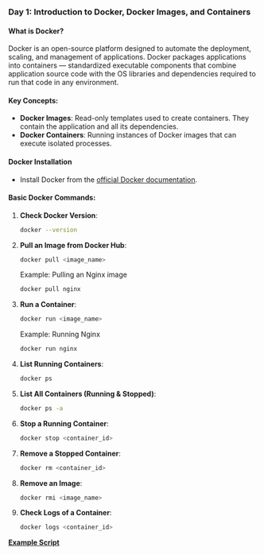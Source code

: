 ### **Day 1: Introduction to Docker, Docker Images, and Containers**

#### **What is Docker?**
Docker is an open-source platform designed to automate the deployment, scaling, and management of applications. Docker packages applications into containers — standardized executable components that combine application source code with the OS libraries and dependencies required to run that code in any environment.

#### **Key Concepts:**
- **Docker Images**: Read-only templates used to create containers. They contain the application and all its dependencies.
- **Docker Containers**: Running instances of Docker images that can execute isolated processes.

#### **Docker Installation**
- Install Docker from the [official Docker documentation](https://docs.docker.com/get-docker/).

#### **Basic Docker Commands:**
1. **Check Docker Version**:
   ```bash
   docker --version
   ```

2. **Pull an Image from Docker Hub**:
   ```bash
   docker pull <image_name>
   ```
   Example: Pulling an Nginx image
   ```bash
   docker pull nginx
   ```

3. **Run a Container**:
   ```bash
   docker run <image_name>
   ```
   Example: Running Nginx
   ```bash
   docker run nginx
   ```

4. **List Running Containers**:
   ```bash
   docker ps
   ```

5. **List All Containers (Running & Stopped)**:
   ```bash
   docker ps -a
   ```

6. **Stop a Running Container**:
   ```bash
   docker stop <container_id>
   ```

7. **Remove a Stopped Container**:
   ```bash
   docker rm <container_id>
   ```

8. **Remove an Image**:
   ```bash
   docker rmi <image_name>
   ```

9. **Check Logs of a Container**:
   ```bash
   docker logs <container_id>
   ```
**[Example Script](./example.sh)**

